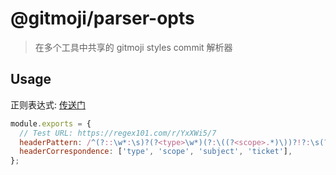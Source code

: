 # @gitmoji/parser-opts

> 在多个工具中共享的 gitmoji styles commit 解析器

## Usage

正则表达式: [传送门](https://regex101.com/r/YxXWi5/7)

```js
module.exports = {
  // Test URL: https://regex101.com/r/YxXWi5/7
  headerPattern: /^(?::\w*:\s)?(?<type>\w*)(?:\((?<scope>.*)\))?!?:\s(?<subject>(?:(?!#).)*\w)\s?(?<ticket>#\d*)?$/,
  headerCorrespondence: ['type', 'scope', 'subject', 'ticket'],
};
```
